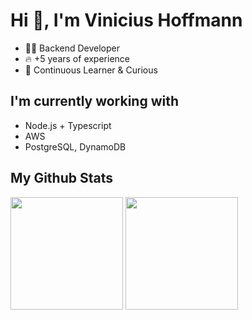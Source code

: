 # Hi 👋, I'm Vinicius Hoffmann
- 👨‍💻 Backend Developer
- 🔥 +5 years of experience
- 🌱 Continuous Learner & Curious

## I'm currently working with
- Node.js + Typescript
- AWS
- PostgreSQL, DynamoDB

## My Github Stats
<div>
<img height="180em" src="https://github-readme-stats.vercel.app/api?username=oivinig&show_icons=true&include_all_commits=true&count_private=true"/>

<img height="180em" src="https://github-readme-stats.vercel.app/api/top-langs/?username=oivinig&layout=compact&&show_icons=true&&include_all_commits=true&count_private=true"/>    
